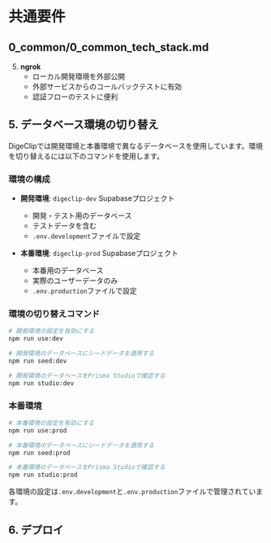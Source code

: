 # 共通要件

## 0_common/0_common_tech_stack.md

5. **ngrok**
   - ローカル開発環境を外部公開
   - 外部サービスからのコールバックテストに有効
   - 認証フローのテストに便利

## 5. データベース環境の切り替え

DigeClipでは開発環境と本番環境で異なるデータベースを使用しています。環境を切り替えるには以下のコマンドを使用します。

### 環境の構成

- **開発環境**: `digeclip-dev` Supabaseプロジェクト
  - 開発・テスト用のデータベース
  - テストデータを含む
  - `.env.development`ファイルで設定

- **本番環境**: `digeclip-prod` Supabaseプロジェクト
  - 本番用のデータベース
  - 実際のユーザーデータのみ
  - `.env.production`ファイルで設定

### 環境の切り替えコマンド

```bash
# 開発環境の設定を有効にする
npm run use:dev

# 開発環境のデータベースにシードデータを適用する
npm run seed:dev

# 開発環境のデータベースをPrisma Studioで確認する
npm run studio:dev
```

### 本番環境

```bash
# 本番環境の設定を有効にする
npm run use:prod

# 本番環境のデータベースにシードデータを適用する
npm run seed:prod

# 本番環境のデータベースをPrisma Studioで確認する
npm run studio:prod
```

各環境の設定は`.env.development`と`.env.production`ファイルで管理されています。

## 6. デプロイ